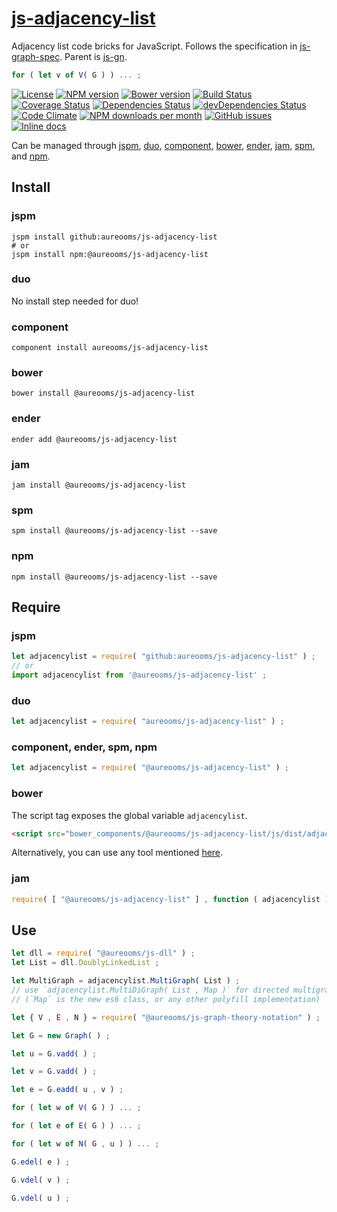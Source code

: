 [js-adjacency-list](http://aureooms.github.io/js-adjacency-list)
==

Adjacency list code bricks for JavaScript.
Follows the specification in
[js-graph-spec](https://github.com/aureooms/js-graph-spec).
Parent is [js-gn](https://github.com/aureooms/js-gn).

```js
for ( let v of V( G ) ) ... ;
```

[![License](https://img.shields.io/github/license/aureooms/js-adjacency-list.svg?style=flat)](https://raw.githubusercontent.com/aureooms/js-adjacency-list/master/LICENSE)
[![NPM version](https://img.shields.io/npm/v/@aureooms/js-adjacency-list.svg?style=flat)](https://www.npmjs.org/package/@aureooms/js-adjacency-list)
[![Bower version](https://img.shields.io/bower/v/@aureooms/js-adjacency-list.svg?style=flat)](http://bower.io/search/?q=@aureooms/js-adjacency-list)
[![Build Status](https://img.shields.io/travis/aureooms/js-adjacency-list.svg?style=flat)](https://travis-ci.org/aureooms/js-adjacency-list)
[![Coverage Status](https://img.shields.io/coveralls/aureooms/js-adjacency-list.svg?style=flat)](https://coveralls.io/r/aureooms/js-adjacency-list)
[![Dependencies Status](https://img.shields.io/david/aureooms/js-adjacency-list.svg?style=flat)](https://david-dm.org/aureooms/js-adjacency-list#info=dependencies)
[![devDependencies Status](https://img.shields.io/david/dev/aureooms/js-adjacency-list.svg?style=flat)](https://david-dm.org/aureooms/js-adjacency-list#info=devDependencies)
[![Code Climate](https://img.shields.io/codeclimate/github/aureooms/js-adjacency-list.svg?style=flat)](https://codeclimate.com/github/aureooms/js-adjacency-list)
[![NPM downloads per month](https://img.shields.io/npm/dm/@aureooms/js-adjacency-list.svg?style=flat)](https://www.npmjs.org/package/@aureooms/js-adjacency-list)
[![GitHub issues](https://img.shields.io/github/issues/aureooms/js-adjacency-list.svg?style=flat)](https://github.com/aureooms/js-adjacency-list/issues)
[![Inline docs](http://inch-ci.org/github/aureooms/js-adjacency-list.svg?branch=master&style=shields)](http://inch-ci.org/github/aureooms/js-adjacency-list)

Can be managed through [jspm](https://github.com/jspm/jspm-cli),
[duo](https://github.com/duojs/duo),
[component](https://github.com/componentjs/component),
[bower](https://github.com/bower/bower),
[ender](https://github.com/ender-js/Ender),
[jam](https://github.com/caolan/jam),
[spm](https://github.com/spmjs/spm),
and [npm](https://github.com/npm/npm).

## Install

### jspm
```terminal
jspm install github:aureooms/js-adjacency-list
# or
jspm install npm:@aureooms/js-adjacency-list
```
### duo
No install step needed for duo!

### component
```terminal
component install aureooms/js-adjacency-list
```

### bower
```terminal
bower install @aureooms/js-adjacency-list
```

### ender
```terminal
ender add @aureooms/js-adjacency-list
```

### jam
```terminal
jam install @aureooms/js-adjacency-list
```

### spm
```terminal
spm install @aureooms/js-adjacency-list --save
```

### npm
```terminal
npm install @aureooms/js-adjacency-list --save
```

## Require
### jspm
```js
let adjacencylist = require( "github:aureooms/js-adjacency-list" ) ;
// or
import adjacencylist from '@aureooms/js-adjacency-list' ;
```
### duo
```js
let adjacencylist = require( "aureooms/js-adjacency-list" ) ;
```

### component, ender, spm, npm
```js
let adjacencylist = require( "@aureooms/js-adjacency-list" ) ;
```

### bower
The script tag exposes the global variable `adjacencylist`.
```html
<script src="bower_components/@aureooms/js-adjacency-list/js/dist/adjacency-list.min.js"></script>
```
Alternatively, you can use any tool mentioned [here](http://bower.io/docs/tools/).

### jam
```js
require( [ "@aureooms/js-adjacency-list" ] , function ( adjacencylist ) { ... } ) ;
```

## Use


```js
let dll = require( "@aureooms/js-dll" ) ;
let List = dll.DoublyLinkedList ;

let MultiGraph = adjacencylist.MultiGraph( List ) ;
// use `adjacencylist.MultiDiGraph( List , Map )` for directed multigraphs ;
// (`Map` is the new es6 class, or any other polyfill implementation)

let { V , E , N } = require( "@aureooms/js-graph-theory-notation" ) ;

let G = new Graph( ) ;

let u = G.vadd( ) ;

let v = G.vadd( ) ;

let e = G.eadd( u , v ) ;

for ( let w of V( G ) ) ... ;

for ( let e of E( G ) ) ... ;

for ( let w of N( G , u ) ) ... ;

G.edel( e ) ;

G.vdel( v ) ;

G.vdel( u ) ;
```
